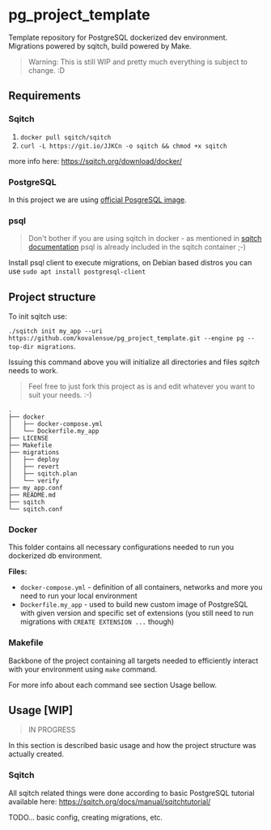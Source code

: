 # pg_project_template

Template repository for PostgreSQL dockerized dev environment. Migrations powered by sqitch, build powered by Make.

> Warning: This is still WIP and pretty much everything is subject to change. :D

## Requirements

### Sqitch
1) `docker pull sqitch/sqitch`
2) `curl -L https://git.io/JJKCn -o sqitch && chmod +x sqitch`

more info here: https://sqitch.org/download/docker/

### PostgreSQL

In this project we are using [official PosgreSQL image](https://hub.docker.com/_/postgres).

### psql

> Don't bother if you are using sqitch in docker - as mentioned in [sqitch documentation](https://sqitch.org/docs/manual/sqitchtutorial/#on-target) psql is already included in the sqitch container ;-)

Install psql client to execute migrations, on Debian based distros you can use `sudo apt install postgresql-client`

## Project structure

To init sqitch use:

`./sqitch init my_app --uri https://github.com/kovalensue/pg_project_template.git --engine pg --top-dir migrations`.

Issuing this command above you will initialize all directories and files *sqitch* needs to work.

> Feel free to just fork this project as is and edit whatever you want to suit your needs. :-)

```
.
├── docker
│   ├── docker-compose.yml
│   └── Dockerfile.my_app
├── LICENSE
├── Makefile
├── migrations
│   ├── deploy
│   ├── revert
│   ├── sqitch.plan
│   └── verify
├── my_app.conf
├── README.md
├── sqitch
└── sqitch.conf
```

### Docker

This folder contains all necessary configurations needed to run you dockerized db environment.

**Files:**
- `docker-compose.yml` - definition of all containers, networks and more you need to run your local environment
- `Dockerfile.my_app` - used to build new custom image of PostgreSQL with given version and specific set of extensions (you still need to run migrations with `CREATE EXTENSION ...` though)

### Makefile

Backbone of the project containing all targets needed to efficiently interact with your environment using `make` command.

For more info about each command see section Usage bellow.

## Usage [WIP]

> IN PROGRESS

In this section is described basic usage and how the project structure was actually created.

### Sqitch

All sqitch related things were done according to basic PostgreSQL tutorial available here: https://sqitch.org/docs/manual/sqitchtutorial/


TODO... basic config, creating migrations, etc.
